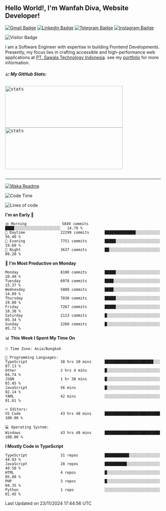 ## Hello World!, I'm Wanfah Diva, Website Developer!

[![Gmail Badge](https://img.shields.io/badge/-Gmail-white?style=plastic&logo=Gmail&link=mailto:aditputrafirmansyah@gmail.com)](mailto:wanfahdivaa@gmail.com)
[![Linkedin Badge](https://img.shields.io/badge/-LinkedIn-blue?style=plastic&logo=Linkedin&link=https://www.linkedin.com/in/aditputrafirmansyah/)](https://www.linkedin.com/in/wanfahdiva/)
[![Telegram Badge](https://img.shields.io/badge/-Telegram-blue?style=plastic&logo=telegram&link=https://t.me/Adithya_13)](https://t.me/wanfahdiva)
[![Instagram Badge](https://img.shields.io/badge/-Instagram-white?style=plastic&logo=instagram&link=https://www.instagram.com/adithya_firmansyahputra/)](https://www.instagram.com/wnfhdva/)

![Visitor Badge](https://visitor-badge.laobi.icu/badge?page_id=wanfahdiva.wanfahdiva)

<p>
I am a Software Engineer with expertise in building Frontend Developments.
Presently, my focus lies in crafting accessible and high-performance web applications at  <a href="https://sawala/tech" target="_blank">PT. Sawala Technology Indonesia</a>. see my <a href="http://wanfahdiva-com.vercel.app/" target="_blank">portfolio</a> for more information.
</p>

<h5 align="left">
  
📈 **My GitHub Stats:**

</h5>

<div align="left">
<kbd>
    <img height="135em" width="380em" alt="stats" src="https://github-readme-streak-stats.herokuapp.com?user=wanfahdiva&theme=tokyonight_duo&hide_border=true&dates=27DDC9" />
</kbd>
<kbd>
    <img height="135em" width="380em" alt="stats" src="https://github-readme-activity-graph.vercel.app/graph?username=wanfahdiva&theme=react&hide_title=true"></kbd>
</div>

<br />

---

[![Waka Readme](https://github.com/wanfahdiva/wanfahdiva/actions/workflows/waka.yml/badge.svg)](https://github.com/wanfahdiva/wanfahdiva/actions/workflows/waka.yml)

<!--START_SECTION:waka-->
![Code Time](http://img.shields.io/badge/Code%20Time-1%2C472%20hrs%2029%20mins-blue)

![Lines of code](https://img.shields.io/badge/From%20Hello%20World%20I%27ve%20Written-21.2%20million%20lines%20of%20code-blue)

**I'm an Early 🐤** 

```text
🌞 Morning                5849 commits        ████░░░░░░░░░░░░░░░░░░░░░   14.79 % 
🌆 Daytime                22299 commits       ██████████████░░░░░░░░░░░   56.40 % 
🌃 Evening                7751 commits        █████░░░░░░░░░░░░░░░░░░░░   19.60 % 
🌙 Night                  3637 commits        ██░░░░░░░░░░░░░░░░░░░░░░░   09.20 % 
```
📅 **I'm Most Productive on Monday** 

```text
Monday                   8100 commits        █████░░░░░░░░░░░░░░░░░░░░   20.49 % 
Tuesday                  6078 commits        ████░░░░░░░░░░░░░░░░░░░░░   15.37 % 
Wednesday                5888 commits        ████░░░░░░░░░░░░░░░░░░░░░   14.89 % 
Thursday                 7830 commits        █████░░░░░░░░░░░░░░░░░░░░   19.80 % 
Friday                   7267 commits        █████░░░░░░░░░░░░░░░░░░░░   18.38 % 
Saturday                 2113 commits        █░░░░░░░░░░░░░░░░░░░░░░░░   05.34 % 
Sunday                   2260 commits        █░░░░░░░░░░░░░░░░░░░░░░░░   05.72 % 
```


📊 **This Week I Spent My Time On** 

```text
🕑︎ Time Zone: Asia/Bangkok

💬 Programming Languages: 
TypeScript               38 hrs 10 mins      ██████████████████████░░░   87.13 % 
Other                    2 hrs 4 mins        █░░░░░░░░░░░░░░░░░░░░░░░░   04.74 % 
JSON                     1 hr 30 mins        █░░░░░░░░░░░░░░░░░░░░░░░░   03.45 % 
JavaScript               56 mins             █░░░░░░░░░░░░░░░░░░░░░░░░   02.14 % 
YAML                     42 mins             ░░░░░░░░░░░░░░░░░░░░░░░░░   01.61 % 

🔥 Editors: 
VS Code                  43 hrs 48 mins      █████████████████████████   100.00 % 

💻 Operating System: 
Windows                  43 hrs 48 mins      █████████████████████████   100.00 % 
```

**I Mostly Code in TypeScript** 

```text
TypeScript               31 repos            ███████████░░░░░░░░░░░░░░   44.93 % 
JavaScript               28 repos            ██████████░░░░░░░░░░░░░░░   40.58 % 
HTML                     4 repos             █░░░░░░░░░░░░░░░░░░░░░░░░   05.80 % 
PHP                      3 repos             █░░░░░░░░░░░░░░░░░░░░░░░░   04.35 % 
Python                   1 repo              ░░░░░░░░░░░░░░░░░░░░░░░░░   01.45 % 
```




 Last Updated on 23/11/2024 17:44:56 UTC
<!--END_SECTION:waka-->
